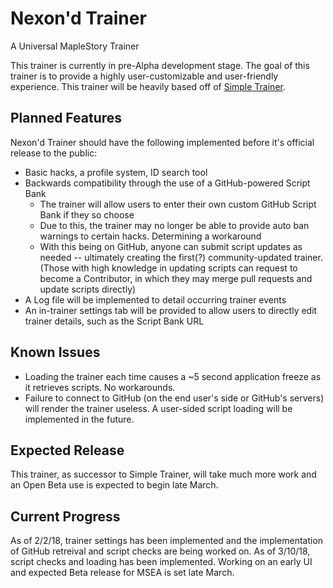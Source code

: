# Nexon'd Trainer
A Universal MapleStory Trainer

This trainer is currently in pre-Alpha development stage. The goal of this trainer is to provide a highly user-customizable and user-friendly experience. This trainer will be heavily based off of [Simple Trainer](https://github.com/md35-gk/Simple-Trainer).

## Planned Features
Nexon'd Trainer should have the following implemented before it's official release to the public:
* Basic hacks, a profile system, ID search tool
* Backwards compatibility through the use of a GitHub-powered Script Bank
  * The trainer will allow users to enter their own custom GitHub Script Bank if they so choose
  * Due to this, the trainer may no longer be able to provide auto ban warnings to certain hacks. Determining a workaround
  * With this being on GitHub, anyone can submit script updates as needed -- ultimately creating the first(?) community-updated trainer. (Those with high knowledge in updating scripts can request to become a Contributor, in which they may merge pull requests and update scripts directly)
* A Log file will be implemented to detail occurring trainer events
* An in-trainer settings tab will be provided to allow users to directly edit trainer details, such as the Script Bank URL

## Known Issues
* Loading the trainer each time causes a ~5 second application freeze as it retrieves scripts. No workarounds.
* Failure to connect to GitHub (on the end user's side or GitHub's servers) will render the trainer useless. A user-sided script loading will be implemented in the future.

## Expected Release
This trainer, as successor to Simple Trainer, will take much more work and an Open Beta use is expected to begin late March.

## Current Progress
As of 2/2/18, trainer settings has been implemented and the implementation of GitHub retreival and script checks are being worked on.
As of 3/10/18, script checks and loading has been implemented. Working on an early UI and expected Beta release for MSEA is set late March.
